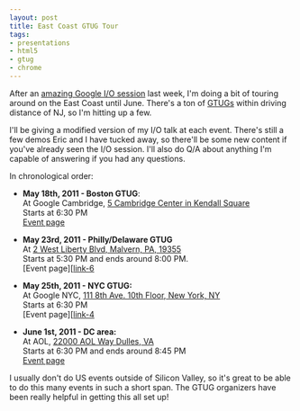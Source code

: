 ```yaml
---
layout: post
title: East Coast GTUG Tour
tags: 
- presentations
- html5
- gtug
- chrome
---
```

[link-1]: http://www.youtube.com/watch?v=WlwY6_W4VG8
[link-2]: https://sites.google.com/a/nca-gtug.org/www/chrome-html5
[link-3]: http://boston.gtugs.org/news/may-18-2011
[link-4]: http://www.meetup.com/NYC-GTUG/events/16337631/
[link-5]: http://gtugs.org
[link-6]: https://sites.google.com/site/phillygtug/calendar
[link-map-2]: http://maps.google.com/maps?f=q&source=s_q&hl=en&geocode=&q=22000+AOL+Way+Dulles,+VA&aq=&sll=40.740445,-74.002082&sspn=0.010031,0.022724&dirflg=r&ttype=dep&date=05%2F16%2F11&time=12:15pm&noexp=0&noal=0&sort=def&ie=UTF8&hq=&hnear=22000+Aol+Way,+Dulles,+Loudoun,+Virginia+20166&z=16
[link-map-3]: http://maps.google.com/maps?q=Google+Cambridge,+Cambridge,+MA&hl=en&sll=42.36259,-71.087264&sspn=0.02211,0.049255&ie=UTF8&view=map&cid=1579732836221855691&hq=Google+Cambridge,+Cambridge,+MA&hnear=&z=16&iwloc=A
[link-map-4]: http://maps.google.com/maps?f=q&source=s_q&hl=en&geocode=&q=111+8th+Avenue,+New+York,+NY&aq=&sll=40.742022,-74.004636&sspn=0.009624,0.022724&dirflg=r&ttype=dep&date=05%2F16%2F11&time=12:15pm&noexp=0&noal=0&sort=def&ie=UTF8&hq=&hnear=111+8th+Ave,+Manhattan,+New+York+10011&ll=40.740445,-74.002082&spn=0.010031,0.022724&z=16
[link-map-6]: http://maps.google.com/maps?f=q&source=s_q&hl=en&geocode=&q=2+West+Liberty+Blvd,+Malvern,+PA,+19355&aq=&sll=42.348776,-71.06781&sspn=0.078277,0.181789&dirflg=r&ttype=dep&date=05%2F16%2F11&time=12:15pm&noexp=0&noal=0&sort=def&ie=UTF8&hq=&hnear=2+W+Liberty+Blvd,+Malvern,+Pennsylvania+19355&z=16&start=0

After an [amazing Google I/O session][link-1] last week, I'm doing a bit of
touring around on the East Coast until June.  There's a ton of [GTUGs][link-5] 
within driving distance of NJ, so I'm hitting up a few.

I'll be giving a modified version of my I/O talk at each event.  There's still
a few demos Eric and I have tucked away, so there'll be some new content if
you've already seen the I/O session.  I'll also do Q/A about anything I'm 
capable of answering if you had any questions.

In chronological order:

*  **May 18th, 2011 - Boston GTUG**:<br>
At Google Cambridge, [5 Cambridge Center in Kendall Square][link-map-3]<br>
Starts at 6:30 PM<br>
[Event page][link-3]

*  **May 23rd, 2011 - Philly/Delaware GTUG**<br>
At [2 West Liberty Blvd, Malvern, PA, 19355][link-map-6]<br>
Starts at 5:30 PM and ends around 8:00 PM.<br>
[Event page][[link-6]

*  **May 25th, 2011 - NYC GTUG:**<br>
At Google NYC, [111 8th Ave. 10th Floor, New York, NY][link-map-4]<br>
Starts at 6:30 PM<br>
[Event page][[link-4]

*  **June 1st, 2011 - DC area:**<br>
At AOL, [22000 AOL Way Dulles, VA][link-map-2]<br>
Starts at 6:30 PM and ends around 8:45 PM<br>
[Event page][link-2]

I usually don't do US events outside of Silicon Valley, so it's great to be 
able to do this many events in such a short span.  The GTUG organizers have
been really helpful in getting this all set up!